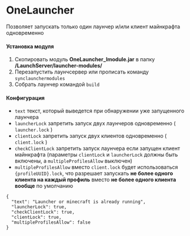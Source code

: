 # OneLauncher

Позволяет запускать только один лаунчер и/или клиент майнкрафта одновременно

#### Установка модуля

1. Скопировать модуль **OneLauncher_lmodule.jar** в папку **/LaunchServer/launcher-modules/**
2. Перезапустить лаунчсервер или прописать команду `synclaunchermodules`
2. Собрать лаунчер командой `build`

#### Конфигурация

- `text` текст, который выведется при обнаружении уже запущенного лаунчера
- `launcherLock` запретить запуск двух лаунчеров одновременно ( `launcher.lock` )
- `clientLock` запретить запуск двух клиентов одновременно ( `client.lock` )
- `checkClientLock` запретить запуск лаунчера если запущен клиент майнкрафта (параметры `clientLock` и `launcherLock`
  должны быть включены, а `multipleProfilesAllow` выключен)
- `multipleProfilesAllow` вместо `client.lock` будет использоваться `{profileUUID}.lock`, что разрешает запускать **не
  более одного клиента на каждый профиль** вместо **не более одного клиента вообще** по умолчанию

```
{
  "text": "Launcher or minecraft is already running",
  "launcherLock": true,
  "checkClientLock": true,
  "clientLock": true,
  "multipleProfilesAllow": false
}
```